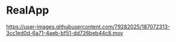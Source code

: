 # RealApp

https://user-images.githubusercontent.com/79282025/187072313-3cc1ed0d-6a71-4aeb-bf51-dd726beb44c8.mov


